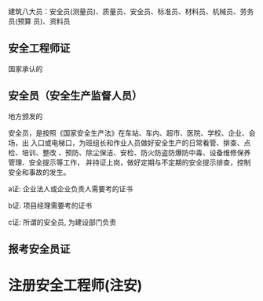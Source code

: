 

建筑八大员：安全员(测量员)、质量员、安全员、标准员、材料员、机械员、劳务员(预算
员)、资料员

## 安全工程师证

国家承认的

## 安全员（安全生产监督人员）

地方颁发的

安全员，是按照《国家安全生产法》在车站、车内、超市、医院、学校、企业、会场，出
入口或电梯口，为班组长和作业人员做好安全生产的日常看管、排查、点检、培训、整改
、预防、除尘保洁、安检、防火防盗防爆防中毒、设备维修保养管理、安全提示等工作，
并持证上岗，做好定期与不定期的安全提示排查，控制安全和事故的发生。


a证: 企业法人或企业负责人需要考的证书

b证: 项目经理需要考的证书

c证: 所谓的安全员, 为建设部门负责

## 报考安全员证



# 注册安全工程师(注安)
